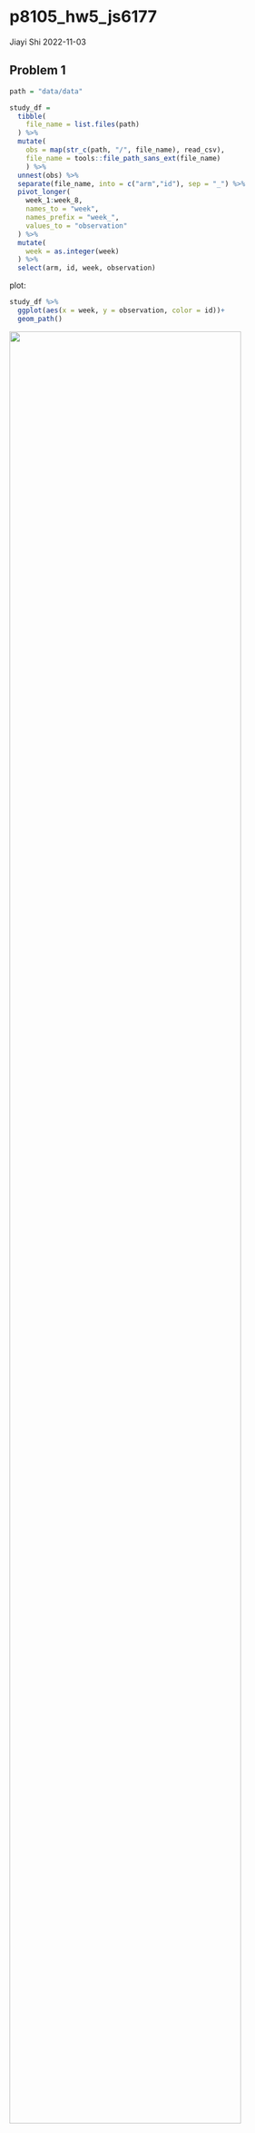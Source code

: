 p8105_hw5_js6177
================
Jiayi Shi
2022-11-03

## Problem 1

``` r
path = "data/data"

study_df = 
  tibble(
    file_name = list.files(path)
  ) %>% 
  mutate(
    obs = map(str_c(path, "/", file_name), read_csv),
    file_name = tools::file_path_sans_ext(file_name)
    ) %>% 
  unnest(obs) %>% 
  separate(file_name, into = c("arm","id"), sep = "_") %>% 
  pivot_longer(
    week_1:week_8,
    names_to = "week",
    names_prefix = "week_",
    values_to = "observation"
  ) %>% 
  mutate(
    week = as.integer(week)
  ) %>% 
  select(arm, id, week, observation)
```

plot:

``` r
study_df %>% 
  ggplot(aes(x = week, y = observation, color = id))+
  geom_path()
```

<img src="p8105_hw5_js6177_files/figure-gfm/unnamed-chunk-2-1.png" width="90%" />

numeric analysis

``` r
study_df %>% 
  group_by(arm) %>% 
  summarise(
    obs_mean = mean(observation),
    obs_sd = sd(observation),
    obs_max = max(observation),
    obs_min = min(observation)
  )
```

    ## # A tibble: 2 × 5
    ##   arm   obs_mean obs_sd obs_max obs_min
    ##   <chr>    <dbl>  <dbl>   <dbl>   <dbl>
    ## 1 con       1.02   1.29    4.26   -2.17
    ## 2 exp       3.64   1.96    7.66   -0.84

## Problem 2

Read raw data:

``` r
homicide_data = read_csv("data/homicide-data.csv")
```

The raw data set has 52179 homicides in 50 large US cities from 2007 to
2017. It contains 12 variables, including the id of the killing, the
reported date, the basic demographic information about each victim
(first name, last name, race, age and sex), the location of the killing
(city, state, latitude and longitude) and whether an arrest was made.

The code below createa a `city_state` variable and summarizes within
cities to obtain the total number of homicides and the number of
unsolved homicides. The result is solved in `table`.

``` r
homicide_data =
  mutate(homicide_data, city_state = str_c(city, state, sep = ", "))

table = homicide_data %>% 
  group_by(city_state) %>% 
  summarise(
    total = n(),
    unsolved = sum(disposition %in% c("Closed without arrest","Open/No arrest"))
    )

table %>% knitr::kable()
```

| city_state         | total | unsolved |
|:-------------------|------:|---------:|
| Albuquerque, NM    |   378 |      146 |
| Atlanta, GA        |   973 |      373 |
| Baltimore, MD      |  2827 |     1825 |
| Baton Rouge, LA    |   424 |      196 |
| Birmingham, AL     |   800 |      347 |
| Boston, MA         |   614 |      310 |
| Buffalo, NY        |   521 |      319 |
| Charlotte, NC      |   687 |      206 |
| Chicago, IL        |  5535 |     4073 |
| Cincinnati, OH     |   694 |      309 |
| Columbus, OH       |  1084 |      575 |
| Dallas, TX         |  1567 |      754 |
| Denver, CO         |   312 |      169 |
| Detroit, MI        |  2519 |     1482 |
| Durham, NC         |   276 |      101 |
| Fort Worth, TX     |   549 |      255 |
| Fresno, CA         |   487 |      169 |
| Houston, TX        |  2942 |     1493 |
| Indianapolis, IN   |  1322 |      594 |
| Jacksonville, FL   |  1168 |      597 |
| Kansas City, MO    |  1190 |      486 |
| Las Vegas, NV      |  1381 |      572 |
| Long Beach, CA     |   378 |      156 |
| Los Angeles, CA    |  2257 |     1106 |
| Louisville, KY     |   576 |      261 |
| Memphis, TN        |  1514 |      483 |
| Miami, FL          |   744 |      450 |
| Milwaukee, wI      |  1115 |      403 |
| Minneapolis, MN    |   366 |      187 |
| Nashville, TN      |   767 |      278 |
| New Orleans, LA    |  1434 |      930 |
| New York, NY       |   627 |      243 |
| Oakland, CA        |   947 |      508 |
| Oklahoma City, OK  |   672 |      326 |
| Omaha, NE          |   409 |      169 |
| Philadelphia, PA   |  3037 |     1360 |
| Phoenix, AZ        |   914 |      504 |
| Pittsburgh, PA     |   631 |      337 |
| Richmond, VA       |   429 |      113 |
| Sacramento, CA     |   376 |      139 |
| San Antonio, TX    |   833 |      357 |
| San Bernardino, CA |   275 |      170 |
| San Diego, CA      |   461 |      175 |
| San Francisco, CA  |   663 |      336 |
| Savannah, GA       |   246 |      115 |
| St. Louis, MO      |  1677 |      905 |
| Stockton, CA       |   444 |      266 |
| Tampa, FL          |   208 |       95 |
| Tulsa, AL          |     1 |        0 |
| Tulsa, OK          |   583 |      193 |
| Washington, DC     |  1345 |      589 |

``` r
unsolved = table %>% 
  filter(city_state == "Baltimore, MD") %>% 
  pull(unsolved)

total = table %>% 
  filter(city_state == "Baltimore, MD") %>%
  pull(total)

prop = prop.test(unsolved, total)
```

- estimated proportion:

``` r
broom::tidy(prop) %>% pull(estimate) %>% round(3)
```

    ##     p 
    ## 0.646

- confidence interval:

``` r
lower_bound = broom::tidy(prop) %>% pull(conf.low) %>% round(3)
upper_bound = broom::tidy(prop) %>% pull(conf.high) %>% round(3)

str_c(lower_bound, upper_bound, sep = ",")
```

    ## [1] "0.628,0.663"

I define a function `prop_ci` to derive the estimated proportion and
confidence intervals with input.

``` r
prop_ci = function(data){
  
  prop = prop.test(data$unsolved, data$total)
  
  broom::tidy(prop) %>% 
    select(estimate, conf.low, conf.high)
}
```

I use list columns to get estimated proportions and CIs for each city. I
first nest the `total` and `unsolved` columns in `table` and then map it
to the function I defined above.

By the warning message, I check the data for Tulsa, AL, which only has
one killing in total and zero unsolved case, so the Chi-squared
approximation may be incorrect. Therefore, I mutate the confidence
interval for this specific city accordingly.

``` r
prop_df =
  nest(table, data = total:unsolved) %>% 
  mutate(unsolved_data = map(.$data, prop_ci)) %>%
  unnest(unsolved_data) %>% 
  select(-data) %>% 
  rename(conf_low = conf.low, conf_high = conf.high) %>% 
  mutate(conf_high = replace(conf_high, city_state == "Tulsa, AL", 0))
```

    ## Warning in prop.test(data$unsolved, data$total): Chi-squared approximation may
    ## be incorrect

The code below create a plot that shows the estimates and CIs for each
city.

``` r
prop_df %>% 
  # Organize cities according to the proportion of unsolved homicide.
  mutate(city_state = fct_reorder(city_state, estimate)) %>% 
  
  ggplot(aes(x = city_state, y = estimate))+
  geom_point()+
  geom_errorbar(aes(ymin = conf_low, ymax = conf_high))+
  labs(title = "Proportion of unsolved homicides for 50 U.S. cities", 
       x = "Proportion of unsolved homicides", 
       y = "City", 
       caption = "Error bars represent 95% confidence interval") +
  theme(axis.text.x = element_text(angle = 90, vjust = 0.2, hjust = 1))
```

<img src="p8105_hw5_js6177_files/figure-gfm/unnamed-chunk-11-1.png" width="90%" />

## Problem 3

I write a function `sim_mu_p` to generate a dataset which follows a
normal distribution with mean equals 0 and standard deviation equals 5,
and then obtain the estimated mu and p-value by performing a t test at
0.05 significance level.

``` r
n = 30
sigma = 5
mu = 0

sim_mu_p = function(mu){
  
  sim_data = tibble(x = rnorm(n, mu, sigma))
  
  sim_data %>% 
  t.test(mu = 0, conf.level = 0.95) %>% 
  broom::tidy() %>% 
  select(estimate, p.value)
}
```

Generate 5000 datasets and apply the function defined above.

``` r
output = vector("list", 5000)

for (i in 1:5000){
  output[[i]] = sim_mu_p(mu)
}

sim_results = bind_rows(output) 
```

The code below repeats the above for μ={1,2,3,4,5,6}.

``` r
sim_df = 
  expand_grid(
    n = 30,
    sigma = 5,
    mu = c(1,2,3,4,5,6),
    iter = 1:5000
  ) %>% 
  mutate(result = map(mu, sim_mu_p)) %>% 
  unnest(result)
```

I then make a plot showing the proportion of times the null was rejected
(the power of the test) vs the true value of $\mu$.

``` r
sim_df %>%  
  group_by(mu) %>% 
  summarise(
    total = n(),
    n_reject = sum(p.value<0.05),
    prop = n_reject/total
  ) %>% 
  ggplot(aes(x = mu, y = prop))+
  geom_point()+
  geom_path()+
  labs(
    title = "Power of the test vs true mu",
    x = "mu",
    y = "Proportion of times the null was rejected"
  )
```

<img src="p8105_hw5_js6177_files/figure-gfm/unnamed-chunk-15-1.png" width="90%" />

From the plot, we can see that when the effect size increases, the power
increases, but the increasing rate get smaller and tends to 0.

The plot below shows the average estimate of $\hat{\mu}$ and the average
estimate of $\hat{\mu}$ only in samples for which the null was rejected
vs the true $\mu$.

``` r
sim_df %>% 
  group_by(mu) %>% 
  summarise(
    avg_mu_hat_1 = mean(estimate)
  ) %>% left_join(
    sim_df %>% 
      filter(p.value<0.05) %>% 
      group_by(mu) %>% 
      summarise(
        avg_mu_hat_2 = mean(estimate)
  ), by = "mu"
  ) %>% 
  pivot_longer(
    2:3,
    names_to = "mu_hat",
    names_prefix = "avg_mu_hat_",
    values_to = "avg_estimate"
  ) %>% 
  ggplot(aes(y = avg_estimate, x = mu, color = mu_hat)) +
  geom_point()+
  geom_path()+
  labs(
    x = "True mu",
    y = "Average estimate of mu_hat",
    caption = "1: average estimate of mu_hat,\n 2: average estimate of mu_hat only in samples for which the null was rejected "
  )
```

<img src="p8105_hw5_js6177_files/figure-gfm/unnamed-chunk-16-1.png" width="90%" />

The sample average of $\hat{\mu}$ across tests for which the null is
rejected approximately equal to the true value of $\mu$ only when effect
size/power of the test is large. This is because as the statistical
power of a hypothesis test increases, the probability of detecting an
effect increases, if there is a true effect present to detect. The
proportion of experiments in which the null is rejected among the total
5000 increases, so the average of $\hat{\mu}$ across tests for which the
null is rejected approaches that accross all samples.
